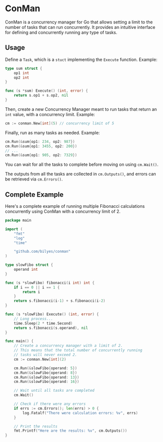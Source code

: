 # ConMan

ConMan is a concurrency manager for Go that allows setting a limit to the number of
tasks that can run concurrently. It provides an intuitive interface for defining
and concurrently running any type of tasks.

## Usage

Define a `Task`, which is a `stuct` implementing the `Execute` function. Example:

```go
type sum struct {
    op1 int
    op2 int
}

func (s *sum) Execute() (int, error) {
    return s.op1 + s.op2, nil
}
```

Then, create a new Concurrency Manager meant to run tasks that return an `int` value, with a
concurrency limit. Example:

```go
cm := conman.New[int](5) // concurrency limit of 5
```

Finally, run as many tasks as needed. Example:

```go
cm.Run(&sum{op1: 234, op2: 987})
cm.Run(&sum{op1: 3455, op2: 200})
// ...
cm.Run(&sum{op1: 905, op2: 7329})
```

You can wait for all the tasks to complete before moving on using `cm.Wait()`.

The outputs from all the tasks are collected in `cm.Outputs()`, and errors can
be retrieved via `cm.Errors()`.

## Complete Example

Here's a complete example of running multiple Fibonacci calculations
concurrently using ConMan with a concurrency limit of 2.

```go
package main

import (
    "fmt"
    "log"
    "time"

    "github.com/bilyes/conman"
)

type slowFibo struct {
    operand int
}

func (s *slowFibo) fibonacci(i int) int {
    if i == 0 || i == 1 {
        return i
    }
    return s.fibonacci(i-1) + s.fibonacci(i-2)
}

func (s *slowFibo) Execute() (int, error) {
    // Long process...
    time.Sleep(2 * time.Second)
    return s.fibonacci(s.operand), nil
}

func main() {
    // Create a concurrency manager with a limit of 2.
    // This means that the total number of concurrently running
    // tasks will never exceed 2.
    cm := conman.New[int](2)

    cm.Run(&slowFibo{operand: 5})
    cm.Run(&slowFibo{operand: 8})
    cm.Run(&slowFibo{operand: 13})
    cm.Run(&slowFibo{operand: 16})

    // Wait until all tasks are completed
    cm.Wait()

    // Check if there were any errors
    if errs := cm.Errors(); len(errs) > 0 {
        log.Fatalf("There were calculation errors: %v", errs)
    }

    // Print the results
    fmt.Printf("Here are the results: %v", cm.Outputs())
}
```
